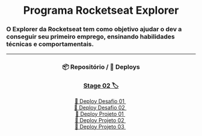 <h1 align="center">Programa Rocketseat Explorer</h1>

### **O Explorer da Rocketseat tem como objetivo ajudar o dev a conseguir seu primeiro emprego, ensinando habilidades técnicas e comportamentais.**
---
<div align="center">
  <h3>📦 Repositório / 🚀 Deploys</h3>
  
### <a href="https://github.com/Gabriel-Bueno32/explorer-rocketseat/tree/main/Stage-02"> Stage 02 🏷 </a>

<a href="https://gabriel-bueno32.github.io/explorer-rocketseat/Stage-02/Desafio-01"> 🚀 Deploy Desafio 01 </a>&nbsp; </br>
<a href="https://gabriel-bueno32.github.io/explorer-rocketseat/Stage-02/Desafio-02"> 🚀 Deploy Desafio 02 </a>&nbsp; </br>
<a href="https://gabriel-bueno32.github.io/explorer-rocketseat/Stage-02/Projeto-01"> 🚀 Deploy Projeto 01 </a>&nbsp; </br>
<a href="https://gabriel-bueno32.github.io/explorer-rocketseat/Stage-02/Projeto-02"> 🚀 Deploy Projeto 02 </a>&nbsp; </br>
<a href="https://gabriel-bueno32.github.io/explorer-rocketseat/Stage-02/Projeto-03"> 🚀 Deploy Projeto 03 </a>&nbsp; </br>

</div>

